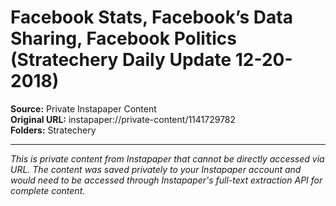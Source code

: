 # Facebook Stats, Facebook’s Data Sharing, Facebook Politics (Stratechery Daily Update 12-20-2018)

**Source:** Private Instapaper Content  
**Original URL:** instapaper://private-content/1141729782  
**Folders:** Stratechery  

---

*This is private content from Instapaper that cannot be directly accessed via URL. The content was saved privately to your Instapaper account and would need to be accessed through Instapaper's full-text extraction API for complete content.*